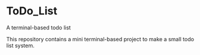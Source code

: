 # ToDo_List
A terminal-based todo list


This repository contains a mini terminal-based project to make a small todo list system.
